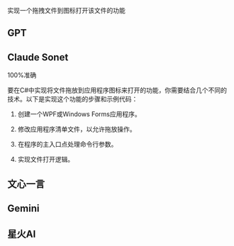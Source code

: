 实现一个拖拽文件到图标打开该文件的功能



## GPT







## Claude Sonet

100%准确

要在C#中实现将文件拖放到应用程序图标来打开的功能，你需要结合几个不同的技术。以下是实现这个功能的步骤和示例代码：

1. 创建一个WPF或Windows Forms应用程序。

2. 修改应用程序清单文件，以允许拖放操作。

3. 在程序的主入口点处理命令行参数。

4. 实现文件打开逻辑。



## 文心一言





## Gemini





## 星火AI






